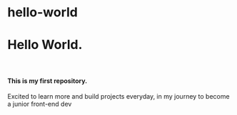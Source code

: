 # hello-world

<h1>Hello World.</h1> <br><h4> This is my first repository.</h4>
<p>Excited to learn more and build projects everyday, in my journey to become a junior front-end dev</p>
